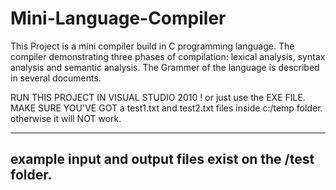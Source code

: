 # Mini-Language-Compiler

This Project is a mini compiler build in C programming language.
The compiler demonstrating three phases of compilation: lexical analysis, syntax analysis and semantic analysis.
The Grammer of the language is described in several documents.

RUN THIS PROJECT IN VISUAL STUDIO 2010 ! or just use the EXE FILE.
MAKE SURE YOU'VE GOT a test1.txt and test2.txt files inside c:/temp folder. otherwise it will NOT work.

---------------------------------------------------------
example input and output files exist on the /test folder. 
---------------------------------------------------------
